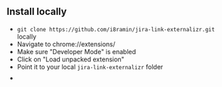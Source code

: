 ## Install locally

- `git clone https://github.com/i8ramin/jira-link-externalizr.git` locally
- Navigate to chrome://extensions/
- Make sure "Developer Mode" is enabled
- Click on "Load unpacked extension"
- Point it to your local ```jira-link-externalizr``` folder
- $$$$
